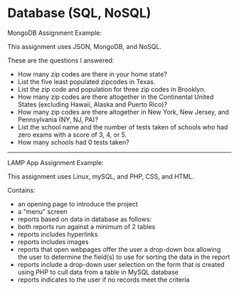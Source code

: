 # Database (SQL, NoSQL)

MongoDB Assignment Example:

This assignment uses JSON, MongoDB, and NoSQL.

These are the questions I answered:
- How many zip codes are there in your home state?
- List the five least populated zipcodes in Texas.
- List the zip code and population for three zip codes in Brooklyn.
- How many zip codes are there altogether in the Continental United States (excluding Hawaii, Alaska and Puerto Rico)?
- How many zip codes are there altogether in New York, New Jersey, and Pennsylvania (NY, NJ, PA)?
- List the school name and the number of tests taken of schools who had zero exams with a score of 3, 4, or 5. 
- How many schools had 0 tests taken?


-----------------


LAMP App Assignment Example:

This assignment uses Linux, mySQL, and PHP, CSS, and HTML. 

Contains:
* an opening page to introduce the project
 * a "menu" screen
 * reports based on data in database as follows:
  * both reports run against a minimum of 2 tables
  * reports includes hyperlinks
  * reports includes images
  * reports that open webpages offer the user a drop-down box allowing the user to determine the field(s) to use for sorting 
  the data in the report
  * reports include a drop-down user selection on the form that is created using PHP to cull data from a table in MySQL database
  * reports indicates to the user if no records meet the criteria 